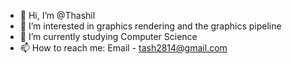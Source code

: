 - 👋 Hi, I’m @Thashil
- 👀 I’m interested in graphics rendering and the graphics pipeline
- 🌱 I’m currently studying Computer Science
- 📫 How to reach me:
  Email - tash2814@gmail.com

<!---
Thashil/Thashil is a ✨ special ✨ repository because its `README.md` (this file) appears on your GitHub profile.
You can click the Preview link to take a look at your changes.
--->
